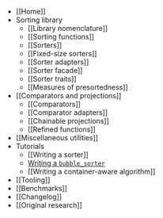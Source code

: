 * [[Home]]
* Sorting library
    * [[Library nomenclature]]
    * [[Sorting functions]]
    * [[Sorters]]
    * [[Fixed-size sorters]]
    * [[Sorter adapters]]
    * [[Sorter facade]]
    * [[Sorter traits]]
    * [[Measures of presortedness]]
* [[Comparators and projections]]
    * [[Comparators]]
    * [[Comparator adapters]]
    * [[Chainable projections]]
    * [[Refined functions]]
* [[Miscellaneous utilities]]
* Tutorials
    * [[Writing a sorter]]
    * [Writing a `bubble_sorter`](https://github.com/Morwenn/cpp-sort/wiki/writing-a-bubble_sorter)
    * [[Writing a container-aware algorithm]]
* [[Tooling]]
* [[Benchmarks]]
* [[Changelog]]
* [[Original research]]
